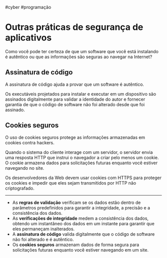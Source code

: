 #cyber #programação 
# Outras práticas de segurança de aplicativos

Como você pode ter certeza de que um software que você está instalando é autêntico ou que as informações são seguras ao navegar na Internet?

## Assinatura de código

A assinatura de código ajuda a provar que um software é autêntico.

Os executáveis projetados para instalar e executar em um dispositivo são assinados digitalmente para validar a identidade do autor e fornecer garantia de que o código de software não foi alterado desde que foi assinado.

## Cookies seguros

O uso de cookies seguros protege as informações armazenadas em cookies contra hackers.

Quando o sistema do cliente interage com um servidor, o servidor envia uma resposta HTTP que instrui o navegador a criar pelo menos um cookie. O cookie armazena dados para solicitações futuras enquanto você estiver navegando no site.

Os desenvolvedores da Web devem usar cookies com HTTPS para proteger os cookies e impedir que eles sejam transmitidos por HTTP não criptografado.

--- 
- As **regras de validação** verificam se os dados estão dentro de parâmetros predefinidos para garantir a integridade, a precisão e a consistência dos dados.
- As **verificações de integridade** medem a consistência dos dados, obtendo um instantâneo dos dados em um instante para garantir que eles permaneçam inalterados.
- A **assinatura de código** valida digitalmente que o código de software não foi alterado e é autêntico.
- Os **cookies seguros** armazenam dados de forma segura para solicitações futuras enquanto você estiver navegando em um site.



















